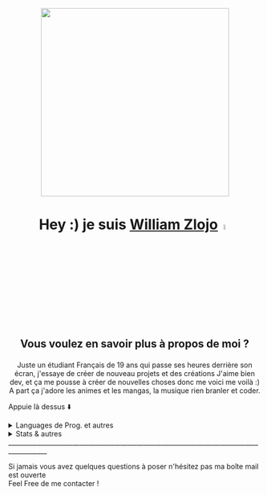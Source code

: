 <p align="center">
<img width=375 src=https://media.discordapp.net/attachments/611654295355654145/854118996042055700/unknown.png>
</p>

## <h1 align="center">Hey :) je suis <a href="http://willydev.xyz">William Zlojo</a><img src="https://camo.githubusercontent.com/e8e7b06ecf583bc040eb60e44eb5b8e0ecc5421320a92929ce21522dbc34c891/68747470733a2f2f6d656469612e67697068792e636f6d2f6d656469612f6876524a434c467a6361737252346961377a2f67697068792e676966" width="5%"></h1>

## <p align="center"> Vous voulez en savoir plus à propos de moi ? </p>
<p align="center"> Juste un étudiant Français de 19 ans qui passe ses heures derrière son écran, j'essaye de créer de nouveau projets et des créations
J'aime bien dev, et ça me pousse à créer de nouvelles choses donc me voici me voilà :)</br>
A part ça j'adore les animes et les mangas, la musique rien branler et coder. </p>

Appuie là dessus ⬇️

<details>
<summary>Languages de Prog. et autres</summary>


##### _Pour le moment je maîtrise ceci <3_
![HTML5](https://img.shields.io/badge/-HTML-black?style=for-the-badge&logo=html5)
![CSS](https://img.shields.io/badge/-CSS-red?style=for-the-badge&logo=css3)
![PHP](https://img.shields.io/badge/-PHP-503399?style=for-the-badge&logo=php)
![Python](https://img.shields.io/badge/-Python-31556E?style=for-the-badge&logo=python)
![SQL](https://img.shields.io/badge/-PostgreSQL-336791?style=for-the-badge&logo=postgreSQL&logoColor=white)
![Java](https://img.shields.io/badge/-Java-C5A42F?style=for-the-badge&logo=java)


##### _[**edit 06/2021**] Jme suis donné un défi : essayer de learn/perfectionner ces langages pendant les vacances 2021._

![Java](https://img.shields.io/badge/-Java-C5A42F?style=for-the-badge&logo=java)
![MySQL](https://img.shields.io/badge/-MySQL-336791?style=for-the-badge&logo=mySQL&logoColor=white)
![C](https://img.shields.io/badge/-C-blue?style=for-the-badge&logo=c&logoColor=white)
(![C](https://img.shields.io/badge/-C++-darkblue?style=for-the-badge&logo=cplusplus)![C#](https://img.shields.io/badge/-C%20sharp-darkgreen?style=for-the-badge&logo=c#))
![JavaScript](https://img.shields.io/badge/-JS-000000?style=for-the-badge&logo=javascript)

##### _Je kifferais aussi beacoup apprendre : (genre vraiment)_
![SASS](https://img.shields.io/badge/-SASS-pink?style=for-the-badge&logo=sass)
![NodeJS](https://img.shields.io/badge/-node.JS-43853D?style=for-the-badge&logo=node.js&logoColor=white)
![npm](https://img.shields.io/badge/-npm-black?style=for-the-badge&logo=npm)
![Angular](https://img.shields.io/badge/-angular-white?style=for-the-badge&logo=angular&logoColor=red)


##### _Divers_
![Office](https://img.shields.io/badge/-Suite%20Office-black?style=for-the-badge&logo=MicrosoftOffice&logoColor=orange)<br>
![ADOBEPs](https://img.shields.io/badge/-Photoshop-8BB3FC?style=for-the-badge&logo=AdobePhotoshop&logoColor=white)
![ADOBEAi](https://img.shields.io/badge/-Illustrator-FBA034?style=for-the-badge&logo=AdobeIllustrator&logoColor=white)
![ADOBEPr](https://img.shields.io/badge/-Premiere%20Pro-red?style=for-the-badge&logo=AdobePremierePro&logoColor=white)<br>
![GIT](https://img.shields.io/badge/-Git-orange?style=for-the-badge&logo=Git&logoColor=white)<br>

##### _OS maîtrisés_<br>
![Win](https://img.shields.io/badge/-Win-blue?style=for-the-badge&logo=Windows&logoColor=white)
![Debian](https://img.shields.io/badge/-debian-D70A53?style=for-the-badge&logo=debian&logoColor=white)
![Ubuntu](https://img.shields.io/badge/-ubuntu-FF6C37?style=for-the-badge&logo=ubuntu&logoColor=white)
![QOS](https://img.shields.io/badge/-Qubes%20OS-3874D8?style=for-the-badge&logo=QubesOS&logoColor=white)
![Kali](https://img.shields.io/badge/-Kali-557C94?style=for-the-badge&logo=KaliLinux&logoColor=white)
![MAC](https://img.shields.io/badge/-MacOS-white?style=for-the-badge&logo=Apple&logoColor=gray)</p>
</details>
<details>


<summary>Stats & autres</summary>
<p align="center">
<img src="https://github-readme-stats.vercel.app/api?username=Wiillyyy&hide_border=true&show_icons=true&theme=radical" alt="Willy's Stats" width="38%">
<img src="https://github-readme-stats.vercel.app/api/top-langs/?username=Wiillyyy&layout=compact&theme=tokyonight" width="38%">
<!--- <img src="https://github-readme-stats.vercel.app/api/wakatime/?username=Wiillyyy&layout=compact&theme=cobalt" width="38%"> --->
    </p>
</details>
__________________________________________________________________________________________

Si jamais vous avez quelques questions à poser n'hésitez pas ma boîte mail est ouverte<br>
Feel Free de me contacter !

